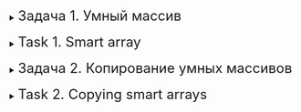 <details>
<summary><font size="+2">Задача 1. Умный массив</font></summary>

### Описание
Вам нужно реализовать умный массив для данных типа int в духе идиомы RAII, который сам управляет своей памятью: самостоятельно выделяет её при создании и
очищает, когда объект данного класса не используется.

Должны быть реализованы следующие функции:
* Конструктор, принмающий количество элементов, которое будет хранить массив.
* Функция добавления нового элемента в массив. Не забудьте обработать случай, когда количество элементов больше количества элементов, на которую выделена память.
* Функция получения элемента по индексу. Не забудьте проверку на корректность индекса.
* Деструктор.

### Пример правильной работы программы
Работа с вашим классом должна происходить так:

``` C++
try {
	smart_array arr(5);
	arr.add_element(1);
	arr.add_element(4);
	arr.add_element(155);
	arr.add_element(14);
	arr.add_element(15);
	std::cout << arr.get_element(1) << std::endl;
}
catch (const std::exception& ex) {
	std::cout << ex.what() << std::endl;
}
```
</details>
<br>

<details>
<summary><font size="+2">Task 1. Smart array</font></summary>

### Description
You need to implement a smart array for data of type int in the spirit of the RAII idiom, which manages its own memory: independently allocates it when creating and
clears when an object of this class is not in use.

The following functions must be implemented:
* Constructor that accepts the number of elements that the array will store.
* Function for adding a new element to an array. Don't forget to handle the case where the number of elements is greater than the number of elements for which memory is allocated.
* Function for getting an element by index. Don't forget to check that the index is correct.
* Destructor.

### Example of correct program operation
Your class should work like this:

``` C++
try {
	smart_array arr(5);
	arr.add_element(1);
	arr.add_element(4);
	arr.add_element(155);
	arr.add_element(14);
	arr.add_element(15);
	std::cout << arr.get_element(1) << std::endl;
}
catch (const std::exception& ex) {
	std::cout << ex.what() << std::endl;
}
```
</details>
<br>

<details>
<summary><font size="+2">Задача 2. Копирование умных массивов</font></summary>

### Описание
В этом задании вам нужно поработать с классом умных массивов, который вы реализовали в предыдущем задании.
Сначала попробуйте создать два экземпляра вашего класса с различными элементами и присвоить один другому.

``` C++
smart_array arr(5);
arr.add_element(1);
arr.add_element(4);
arr.add_element(155);

smart_array new_array(2);
new_array.add_element(44); 
new_array.add_element(34);

arr = new_array
```
Попытайтесь самостоятельно разобраться, что произошло, и правильно реализовать копирование умных массивов.
</details>
<br>


<details>
<summary><font size="+2">Task 2. Copying smart arrays</font></summary>

### Description
In this assignment, you need to work with the smart array class that you implemented in the previous assignment.
First try creating two instances of your class with different elements and assigning one to the other.

``` C++
smart_array arr(5);
arr.add_element(1);
arr.add_element(4);
arr.add_element(155);

smart_array new_array(2);
new_array.add_element(44); 
new_array.add_element(34);

arr = new_array
```

Try to figure out what happened on your own and correctly implement copying of smart arrays.
</details>
<br>